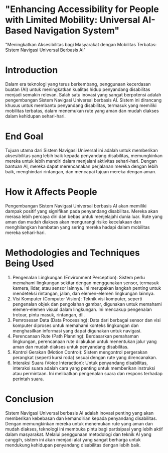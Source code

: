 # "Enhancing Accessibility for People with Limited Mobility: Universal AI-Based Navigation System"
"Meningkatkan Aksesibilitas bagi Masyarakat dengan Mobilitas Terbatas: Sistem Navigasi Universal Berbasis AI"

# Introduction
Dalam era teknologi yang terus berkembang, penggunaan kecerdasan buatan (AI) untuk meningkatkan kualitas hidup penyandang disabilitas menjadi semakin relevan. Salah satu inovasi yang sangat berpotensi adalah pengembangan Sistem Navigasi Universal berbasis AI. Sistem ini dirancang khusus untuk membantu penyandang disabilitas, termasuk yang memiliki mobilitas terbatas, dalam menemukan rute yang aman dan mudah diakses dalam kehidupan sehari-hari.

# End Goal
Tujuan utama dari Sistem Navigasi Universal ini adalah untuk memberikan aksesibilitas yang lebih baik kepada penyandang disabilitas, memungkinkan mereka untuk lebih mandiri dalam menjalani aktivitas sehari-hari. Dengan bantuan AI, mereka dapat merencanakan perjalanan mereka dengan lebih baik, menghindari rintangan, dan mencapai tujuan mereka dengan aman.

# How it Affects People
Pengembangan Sistem Navigasi Universal berbasis AI akan memiliki dampak positif yang signifikan pada penyandang disabilitas. Mereka akan merasa lebih percaya diri dan bebas untuk menjelajahi dunia luar. Rute yang aman dan mudah diakses akan mengurangi risiko kecelakaan dan menghilangkan hambatan yang sering mereka hadapi dalam mobilitas mereka sehari-hari.

# Methodologies and Techniques Being Used
1. Pengenalan Lingkungan (Environment Perception): Sistem perlu memahami lingkungan sekitar dengan menggunakan sensor, termasuk kamera, lidar, atau sensor lainnya. Ini merupakan langkah penting untuk mendeteksi rintangan, jalan, dan elemen-elemen lingkungan lainnya.
2. Visi Komputer (Computer Vision): Teknik visi komputer, seperti pengenalan objek dan pengolahan gambar, digunakan untuk memahami elemen-elemen visual dalam lingkungan. Ini mencakup pengenalan trotoar, pintu masuk, rintangan, dll.
3. Pemrosesan Data (Data Processing): Data dari berbagai sensor dan visi komputer diproses untuk memahami konteks lingkungan dan menghasilkan informasi yang dapat digunakan untuk navigasi.
4. Perencanaan Rute (Path Planning): Berdasarkan pemahaman lingkungan, perencanaan rute dilakukan untuk menentukan jalur yang aman dan mudah diakses untuk penyandang disabilitas.
5. Kontrol Gerakan (Motion Control): Sistem mengontrol pergerakan perangkat (seperti kursi roda) sesuai dengan rute yang direncanakan.
6. Interaksi Suara (Voice Interaction): Untuk penyandang disabilitas, interaksi suara adalah cara yang penting untuk memberikan instruksi atau permintaan. Ini melibatkan pengenalan suara dan respons terhadap perintah suara.

# Conclusion
Sistem Navigasi Universal berbasis AI adalah inovasi penting yang akan memberikan kebebasan dan kemandirian kepada penyandang disabilitas. Dengan memungkinkan mereka untuk menemukan rute yang aman dan mudah diakses, teknologi ini membuka pintu bagi partisipasi yang lebih aktif dalam masyarakat. Melalui penggunaan metodologi dan teknik AI yang canggih, sistem ini akan menjadi alat yang sangat berharga untuk mendukung kehidupan penyandang disabilitas dengan lebih baik.
